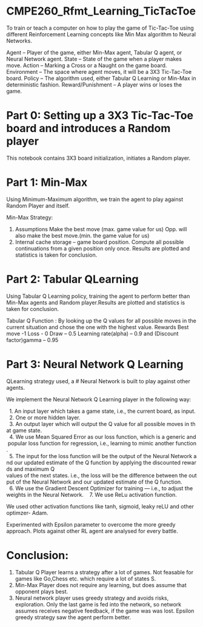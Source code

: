 # CMPE260_Rfmt_Learning_TicTacToe
To train or teach a computer on how to play the game of Tic-Tac-Toe using different Reinforcement Learning concepts like Min Max algorithm to Neural Networks. 

Agent – Player of the game, either Min-Max agent, Tabular Q agent, or Neural Network agent. 
State – State of the game when a player makes move.
Action – Marking a Cross or a Naught on the game board.
Environment – The space where agent moves, it will be a 3X3 Tic-Tac-Toe board.
Policy – The algorithm used, either Tabular Q Learning or Min-Max in deterministic fashion.
Reward/Punishment – A player wins or loses the game.


# Part 0: Setting up a 3X3 Tic-Tac-Toe board and introduces a Random player
This notebook contains 3X3 board initialization, initiates a Random player.

# Part 1: Min-Max 
Using Minimum-Maximum algorithm, we train the agent to play against Random Player and itself. 

Min-Max Strategy:
1. Assumptions
   Make the best move (max. game value for us)
   Opp. will also make the best move.(min. the game value for us)
2. Internal cache storage – game board position. Compute all possible continuations from a given position only once. 
Results are plotted and statistics is taken for conclusion.


# Part 2: Tabular QLearning
Using Tabular Q Learning policy, training the agent to perform better than Min-Max agents and Random player.Results are plotted and statistics is taken for conclusion.

Tabular Q Function : 
By looking up the Q values for all possible moves in the current situation and chose the one with the highest value. 
Rewards
Best move -1
Loss - 0
Draw – 0.5
Learning rate(alpha) – 0.9 and (Discount factor)gamma – 0.95


# Part 3: Neural Network Q Learning 
QLearning strategy used, a # Neural Network is built to play against other agents.  

We implement the Neural Network Q Learning player in the following way:

  1. An input layer which takes a game state, i.e., the current board, as input.
  2. One or more hidden layer.
  3. An output layer which will output the Q value for all possible moves in that game state.
  4. We use Mean Squared Error as our loss function, which is a generic and popular loss function for regression, i.e., learning to mimic another function.
  5. The input for the loss function will be the output of the Neural Network and our updated estimate of the Q function by applying the discounted rewards and maximum Q     values of the next states. i.e., the loss will be the difference between the output of the Neural Network and our updated estimate of the Q function.
  6. We use the Gradient Descent Optimizer for training — i.e., to adjust the weights in the Neural Network. 
  7. We use ReLu activation function.

We used other activation functions like 
tanh,
sigmoid,
leaky reLU 
and other optimzer- Adam. 

Experimented with Epsilon parameter to overcome the more greedy approach. 
Plots against other RL agent are analysed for every battle. 

# Conclusion:
1. Tabular Q Player learns a strategy after a lot of games. Not feasable for games like Go,Chess etc. which require a lot of states S.
2. Min-Max Player does not require any learning, but does assume that opponent plays best.
3. Neural network player uses greedy strategy and avoids risks, exploration. Only the last game is fed into the network, so network assumes receives negative feedback, if the game was was lost. Epsilon greedy strategy saw the agent perform better. 
